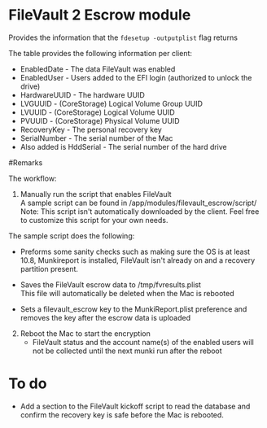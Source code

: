 # FileVault 2 Escrow module

Provides the information that the `fdesetup -outputplist` flag returns

The table provides the following information per client:

+ EnabledDate - The data FileVault was enabled
+ EnabledUser - Users added to the EFI login (authorized to unlock the drive)
+ HardwareUUID - The hardware UUID
+ LVGUUID - (CoreStorage) Logical Volume Group UUID
+ LVUUID - (CoreStorage) Logical Volume UUID
+ PVUUID - (CoreStorage) Physical Volume UUID
+ RecoveryKey -  The personal recovery key
+ SerialNumber - The serial number of the Mac
+ Also added is HddSerial - The serial number of the hard drive 

#Remarks

The workflow:


1. Manually run the script that enables FileVault  
   A sample script can be found in /app/modules/filevault_escrow/script/  
   Note: This script isn't automatically downloaded by the client. Feel free to customize this script for your own needs.  

 The sample script does the following:  
 * Preforms some sanity checks such as making sure the OS is at least 10.8, Munkireport is installed,
FileVault isn't already on and a recovery partition present.  

 * Saves the FileVault escrow data to /tmp/fvresults.plist  
This file will automatically be deleted when the Mac is rebooted  

 * Sets a filevault_escrow key to the MunkiReport.plist preference and removes the key after the escrow data is uploaded   

2. Reboot the Mac to start the encryption  
    * FileVault status and the account name(s) of the enabled users will not be collected until the next munki run after the reboot


# To do

+ Add a section to the FileVault kickoff script to read the database and confirm the recovery key is safe before the Mac is rebooted.
